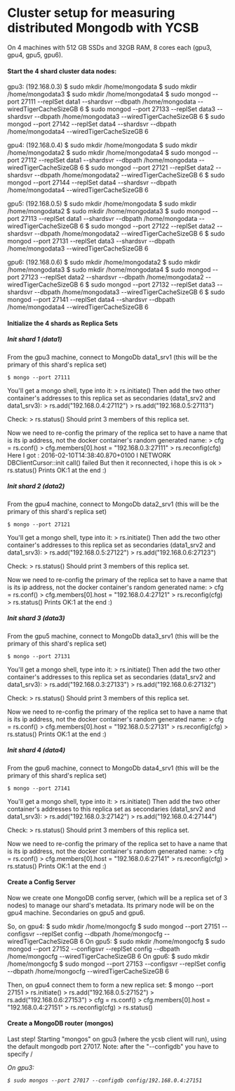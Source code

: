 # Cluster setup for measuring distributed Mongodb with YCSB 

On 4 machines with 512 GB SSDs and 32GB RAM, 8 cores each (gpu3, gpu4, gpu5, gpu6).

#### Start the 4 shard cluster data nodes:

gpu3: (192.168.0.3)
    $ sudo mkdir /home/mongodata
    $ sudo mkdir /home/mongodata3
    $ sudo mkdir /home/mongodata4
    $ sudo mongod --port 27111 --replSet data1 --shardsvr --dbpath /home/mongodata --wiredTigerCacheSizeGB 6
    $ sudo mongod --port 27133 --replSet data3 --shardsvr --dbpath /home/mongodata3 --wiredTigerCacheSizeGB 6
    $ sudo mongod --port 27142 --replSet data4 --shardsvr --dbpath /home/mongodata4 --wiredTigerCacheSizeGB 6

gpu4: (192.168.0.4)
    $ sudo mkdir /home/mongodata
    $ sudo mkdir /home/mongodata2
    $ sudo mkdir /home/mongodata4
    $ sudo mongod --port 27112 --replSet data1 --shardsvr --dbpath /home/mongodata --wiredTigerCacheSizeGB 6
    $ sudo mongod --port 27121 --replSet data2 --shardsvr --dbpath /home/mongodata2 --wiredTigerCacheSizeGB 6
    $ sudo mongod --port 27144 --replSet data4 --shardsvr --dbpath /home/mongodata4 --wiredTigerCacheSizeGB 6

gpu5: (192.168.0.5)
    $ sudo mkdir /home/mongodata
    $ sudo mkdir /home/mongodata2
    $ sudo mkdir /home/mongodata3
    $ sudo mongod --port 27113 --replSet data1 --shardsvr --dbpath /home/mongodata --wiredTigerCacheSizeGB 6
    $ sudo mongod --port 27122 --replSet data2 --shardsvr --dbpath /home/mongodata2 --wiredTigerCacheSizeGB 6
    $ sudo mongod --port 27131 --replSet data3 --shardsvr --dbpath /home/mongodata3 --wiredTigerCacheSizeGB 6

gpu6: (192.168.0.6)
    $ sudo mkdir /home/mongodata2
    $ sudo mkdir /home/mongodata3
    $ sudo mkdir /home/mongodata4
    $ sudo mongod --port 27123 --replSet data2 --shardsvr --dbpath /home/mongodata2 --wiredTigerCacheSizeGB 6
    $ sudo mongod --port 27132 --replSet data3 --shardsvr --dbpath /home/mongodata3 --wiredTigerCacheSizeGB 6
    $ sudo mongod --port 27141 --replSet data4 --shardsvr --dbpath /home/mongodata4 --wiredTigerCacheSizeGB 6


#### Initialize the 4 shards as Replica Sets

##### Init shard 1 (data1)

From the gpu3 machine, connect to MongoDb data1_srv1 (this will be the primary of this shard's replica set)

    $ mongo --port 27111

You'll get a mongo shell, type into it: 
    > rs.initiate()
Then add the two other container's addresses to this replica set as secondaries (data1_srv2 and data1_srv3):
    > rs.add("192.168.0.4:27112")
    > rs.add("192.168.0.5:27113")
    
Check: 
    > rs.status()
Should print 3 members of this replica set.

Now we need to re-config the primary of the replica set to have a name that is its ip address, not the docker container's random generated name:
    > cfg = rs.conf()
    > cfg.members[0].host = "192.168.0.3:27111"
    > rs.reconfig(cfg)
Here I got :
    2016-02-10T14:38:40.870+0100 I NETWORK  DBClientCursor::init call() failed
But then it reconnected, i hope this is ok
    > rs.status()
Prints OK:1 at the end :)

##### Init shard 2 (data2)

From the gpu4 machine, connect to MongoDb data2_srv1 (this will be the primary of this shard's replica set)

    $ mongo --port 27121

You'll get a mongo shell, type into it: 
    > rs.initiate()
Then add the two other container's addresses to this replica set as secondaries (data1_srv2 and data1_srv3):
    > rs.add("192.168.0.5:27122")
    > rs.add("192.168.0.6:27123")
    
Check: 
    > rs.status()
Should print 3 members of this replica set.

Now we need to re-config the primary of the replica set to have a name that is its ip address, not the docker container's random generated name:
    > cfg = rs.conf()
    > cfg.members[0].host = "192.168.0.4:27121"
    > rs.reconfig(cfg)
    > rs.status()
Prints OK:1 at the end :)

##### Init shard 3 (data3)

From the gpu5 machine, connect to MongoDb data3_srv1 (this will be the primary of this shard's replica set)

    $ mongo --port 27131

You'll get a mongo shell, type into it: 
    > rs.initiate()
Then add the two other container's addresses to this replica set as secondaries (data1_srv2 and data1_srv3):
    > rs.add("192.168.0.3:27133")
    > rs.add("192.168.0.6:27132")
    
Check: 
    > rs.status()
Should print 3 members of this replica set.

Now we need to re-config the primary of the replica set to have a name that is its ip address, not the docker container's random generated name:
    > cfg = rs.conf()
    > cfg.members[0].host = "192.168.0.5:27131"
    > rs.reconfig(cfg)
    > rs.status()
Prints OK:1 at the end :)

##### Init shard 4 (data4)

From the gpu6 machine, connect to MongoDb data4_srv1 (this will be the primary of this shard's replica set)

    $ mongo --port 27141

You'll get a mongo shell, type into it: 
    > rs.initiate()
Then add the two other container's addresses to this replica set as secondaries (data1_srv2 and data1_srv3):
    > rs.add("192.168.0.3:27142")
    > rs.add("192.168.0.4:27144")
    
Check: 
    > rs.status()
Should print 3 members of this replica set.

Now we need to re-config the primary of the replica set to have a name that is its ip address, not the docker container's random generated name:
    > cfg = rs.conf()
    > cfg.members[0].host = "192.168.0.6:27141"
    > rs.reconfig(cfg)
    > rs.status()
Prints OK:1 at the end :)


#### Create a Config Server

Now we create one MongoDB config server, (which will be a replica set of 3 nodes) to manage our shard's metadata. 
Its primary node will be on the gpu4 machine. Secondaries on gpu5 and gpu6.

So, on gpu4:
    $ sudo mkdir /home/mongocfg
    $ sudo mongod --port 27151 --configsvr --replSet config --dbpath /home/mongocfg --wiredTigerCacheSizeGB 6
On gpu5:
    $ sudo mkdir /home/mongocfg
    $ sudo mongod --port 27152 --configsvr --replSet config --dbpath /home/mongocfg --wiredTigerCacheSizeGB 6
On gpu6:
    $ sudo mkdir /home/mongocfg
    $ sudo mongod --port 27153 --configsvr --replSet config --dbpath /home/mongocfg --wiredTigerCacheSizeGB 6
 
Then, on gpu4 connect them to form a new replica set:
    $ mongo --port 27151
    > rs.initiate()
    > rs.add("192.168.0.5:27152")
    > rs.add("192.168.0.6:27153")
    > cfg = rs.conf()
    > cfg.members[0].host = "192.168.0.4:27151"
    > rs.reconfig(cfg)
    > rs.status()
    
    
#### Create a MongoDB router (mongos)

Last step! Starting "mongos" on gpu3 (where the ycsb client will run), using the default mongodb port 27017.
Note: after the "--configdb" you have to specify <replica set name of the config server>/<address of one member of the config server Replica Set>

On gpu3:

    $ sudo mongos --port 27017 --configdb config/192.168.0.4:27151




    
    
    
    
